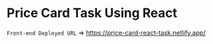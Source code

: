 # Price Card Task Using React

`Front-end Deployed URL` => https://price-card-react-task.netlify.app/